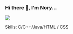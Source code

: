 ### Hi there 👋, I'm Nory...
![](https://scontent.fzyl2-1.fna.fbcdn.net/v/t39.30808-1/232805748_840371773532851_873516081067678589_n.jpg?stp=dst-jpg_s320x320&_nc_cat=108&ccb=1-5&_nc_sid=7206a8&_nc_eui2=AeFu1aXhGwBHvd1WRlzsGW5-0vTqvmsywZDS9Oq-azLBkFhW1syURY0orX7IqUVMTSki2ji6k5Voq6RtpUfZtzkp&_nc_ohc=3Mo4hllusIUAX8myBrH&_nc_ht=scontent.fzyl2-1.fna&oh=00_AT9XSLPUcI26CRyW4dqiw7q8Cqj671tZDg7smvWL9TCcTw&oe=626B5F7F)


Skills: C/C++/Java/HTML / CSS






